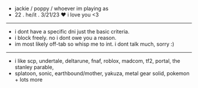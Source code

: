 -  jackie / poppy / whoever im playing as
-  22 . he/it . 3/21/23 ♥ i love you <3
- --------------------------------------------------------
-  i dont have a specific dni just the basic criteria.
-  i block freely. no i dont owe you a reason.
-  im most likely off-tab so whisp me to int. i dont talk much, sorry :)
- --------------------------------------------------------
- i like scp, undertale, deltarune, fnaf, roblox, madcom, tf2, portal, the stanley parable,
- splatoon, sonic, earthbound/mother, yakuza, metal gear solid, pokemon + lots more

